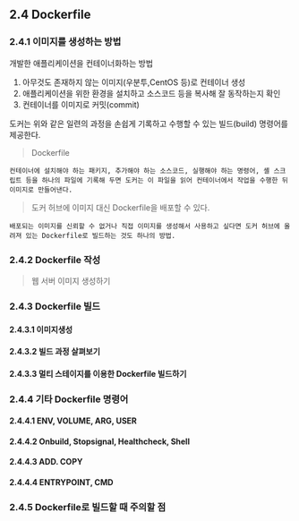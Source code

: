 ## 2.4 Dockerfile

### 2.4.1 이미지를 생성하는 방법

개발한 애플리케이션을 컨테이너화하는 방법  
  1. 아무것도 존재하지 않는 이미지(우분투,CentOS 등)로 컨테이너 생성
  2. 애플리케이션을 위한 환경을 설치하고 소스코드 등을 복사해 잘 동작하는지 확인
  3. 컨테이너를 이미지로 커밋(commit)

도커는 위와 같은 일련의 과정을 손쉽게 기록하고 수행할 수 있는 빌드(build) 명령어를 제공한다.  
> Dockerfile
```
컨테이너에 설치해야 하는 패키지, 추가해야 하는 소스코드, 실행해야 하는 명령어, 셸 스크립트 등을 하나의 파일에 기록해 두면 도커는 이 파일을 읽어 컨테이너에서 작업을 수행한 뒤 이미지로 만들어낸다.
```

> 도커 허브에 이미지 대신 Dockerfile을 배포할 수 있다.  
```
배포되는 이미지를 신뢰할 수 없거나 직접 이미지를 생성해서 사용하고 싶다면 도커 허브에 올려져 있는 Dockerfile로 빌드하는 것도 하나의 방법.
```


### 2.4.2 Dockerfile 작성

> 웹 서버 이미지 생성하기


### 2.4.3 Dockerfile 빌드

#### 2.4.3.1 이미지생성

#### 2.4.3.2 빌드 과정 살펴보기

#### 2.4.3.3 멀티 스테이지를 이용한 Dockerfile 빌드하기

### 2.4.4 기타 Dockerfile 명령어

#### 2.4.4.1 ENV, VOLUME, ARG, USER

#### 2.4.4.2 Onbuild, Stopsignal, Healthcheck, Shell

#### 2.4.4.3 ADD. COPY

#### 2.4.4.4 ENTRYPOINT, CMD

### 2.4.5 Dockerfile로 빌드할 때 주의할 점